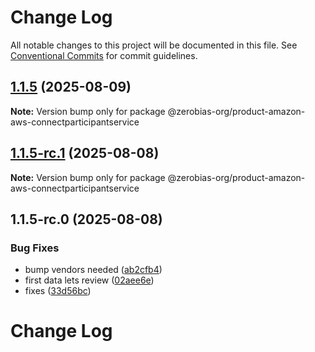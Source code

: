 # Change Log

All notable changes to this project will be documented in this file.
See [Conventional Commits](https://conventionalcommits.org) for commit guidelines.

## [1.1.5](https://github.com/zerobias-org/product/compare/@zerobias-org/product-amazon-aws-connectparticipantservice@1.1.5-rc.1...@zerobias-org/product-amazon-aws-connectparticipantservice@1.1.5) (2025-08-09)

**Note:** Version bump only for package @zerobias-org/product-amazon-aws-connectparticipantservice





## [1.1.5-rc.1](https://github.com/zerobias-org/product/compare/@zerobias-org/product-amazon-aws-connectparticipantservice@1.1.5-rc.0...@zerobias-org/product-amazon-aws-connectparticipantservice@1.1.5-rc.1) (2025-08-08)

**Note:** Version bump only for package @zerobias-org/product-amazon-aws-connectparticipantservice





## 1.1.5-rc.0 (2025-08-08)


### Bug Fixes

* bump vendors needed ([ab2cfb4](https://github.com/zerobias-org/product/commit/ab2cfb4a9cf2e3008e08b068f98011fec096c932))
* first data lets review ([02aee6e](https://github.com/zerobias-org/product/commit/02aee6e8c4f11675de7c63a00f4c8254a67a4dd7))
* fixes ([33d56bc](https://github.com/zerobias-org/product/commit/33d56bcaedf3fa5e3939a33c0fb57eda53539d05))





# Change Log
